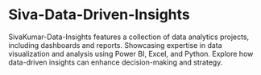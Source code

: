 # Siva-Data-Driven-Insights
SivaKumar-Data-Insights features a collection of data analytics projects, including dashboards and reports. Showcasing expertise in data visualization and analysis using Power BI, Excel, and Python. Explore how data-driven insights can enhance decision-making and strategy.
